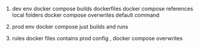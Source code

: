 1. dev env
  docker compose builds dockerfiles
  docker compose references local folders
  docker compose overwrites default command

2. prod env
  docker compose just builds and runs


3. rules
  docker files contains prod config , docker compose overwrites
